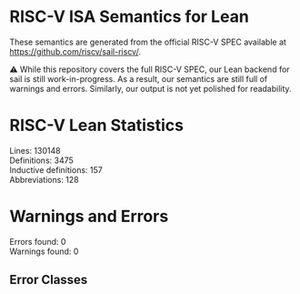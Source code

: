 # RISC-V ISA Semantics for Lean

These semantics are generated from the official RISC-V SPEC available at
https://github.com/riscv/sail-riscv/.

⚠️ While this repository covers the full RISC-V SPEC, our Lean backend for sail
is still work-in-progress. As a result, our semantics are still full of warnings
and errors. Similarly, our output is not yet polished for readability.
# RISC-V Lean Statistics

Lines: 130148  
Definitions: 3475  
Inductive definitions: 157  
Abbreviations: 128  

# Warnings and Errors

Errors found: 0  
Warnings found: 0  

## Error Classes


